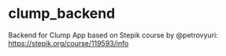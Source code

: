 # clump_backend
Backend for Clump App based on Stepik course by @petrovyuri: https://stepik.org/course/119593/info
